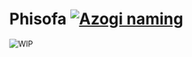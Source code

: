 
# Phisofa [![Azogi naming](https://img.shields.io/badge/naming-Azogi-blue.svg)](https://github.com/esphas/azogi)

![WIP](https://unpkg.com/vvwip/WIP.svg)
